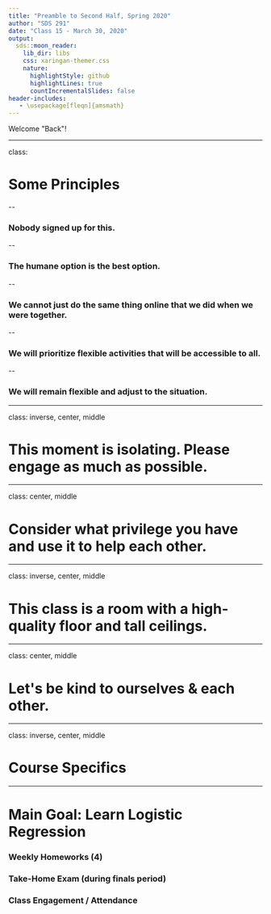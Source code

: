 ```yaml
---
title: "Preamble to Second Half, Spring 2020"
author: "SDS 291"
date: "Class 15 - March 30, 2020"
output:
  sds::moon_reader:
    lib_dir: libs
    css: xaringan-themer.css
    nature:
      highlightStyle: github
      highlightLines: true
      countIncrementalSlides: false
header-includes:
   - \usepackage[fleqn]{amsmath}
---
```





Welcome "Back"!


---
class:

# Some Principles

--

### Nobody signed up for this.

--

### The humane option is the best option.

--

### We cannot just do the same thing online that we did when we were together.

--

### We will prioritize flexible activities that will be accessible to all.
--

### We will remain flexible and adjust to the situation.

---
class: inverse, center, middle
# This moment is isolating. Please engage as much as possible.

---
class: center, middle
# Consider what privilege you have and use it to help each other.

---
class: inverse, center, middle
# This class is a room with a high-quality floor and tall ceilings.

---
class: center, middle
# Let's be kind to ourselves & each other.

---
class: inverse, center, middle
# Course Specifics

---
# Main Goal: Learn Logistic Regression

### Weekly Homeworks (4)

### Take-Home Exam (during finals period)

### Class Engagement / Attendance
